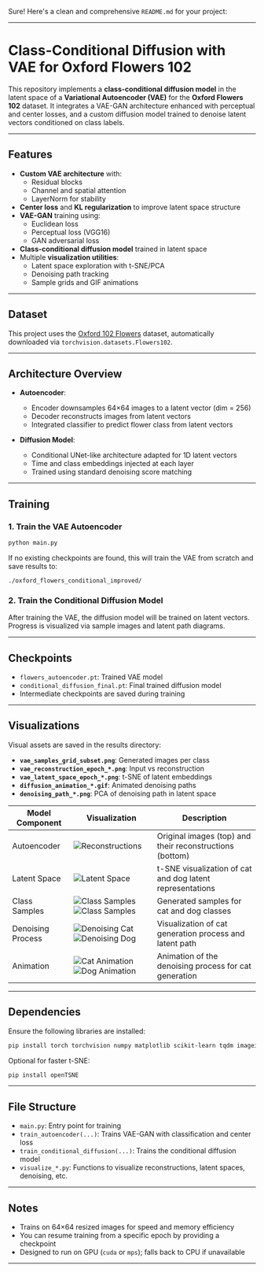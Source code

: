 Sure! Here's a clean and comprehensive `README.md` for your project:

---

# Class-Conditional Diffusion with VAE for Oxford Flowers 102

This repository implements a **class-conditional diffusion model** in the latent space of a **Variational Autoencoder (VAE)** for the **Oxford Flowers 102** dataset. It integrates a VAE-GAN architecture enhanced with perceptual and center losses, and a custom diffusion model trained to denoise latent vectors conditioned on class labels.

---

## Features

- **Custom VAE architecture** with:
  - Residual blocks
  - Channel and spatial attention
  - LayerNorm for stability
- **Center loss** and **KL regularization** to improve latent space structure
- **VAE-GAN** training using:
  - Euclidean loss
  - Perceptual loss (VGG16)
  - GAN adversarial loss
- **Class-conditional diffusion model** trained in latent space
- Multiple **visualization utilities**:
  - Latent space exploration with t-SNE/PCA
  - Denoising path tracking
  - Sample grids and GIF animations

---

## Dataset

This project uses the [Oxford 102 Flowers](https://www.robots.ox.ac.uk/~vgg/data/flowers/102/index.html) dataset, automatically downloaded via `torchvision.datasets.Flowers102`.

---

## Architecture Overview

- **Autoencoder**:
  - Encoder downsamples 64×64 images to a latent vector (dim = 256)
  - Decoder reconstructs images from latent vectors
  - Integrated classifier to predict flower class from latent vectors

- **Diffusion Model**:
  - Conditional UNet-like architecture adapted for 1D latent vectors
  - Time and class embeddings injected at each layer
  - Trained using standard denoising score matching

---

## Training

### 1. Train the VAE Autoencoder

```bash
python main.py
```

If no existing checkpoints are found, this will train the VAE from scratch and save results to:

```
./oxford_flowers_conditional_improved/
```

### 2. Train the Conditional Diffusion Model

After training the VAE, the diffusion model will be trained on latent vectors. Progress is visualized via sample images and latent path diagrams.

---

## Checkpoints

- `flowers_autoencoder.pt`: Trained VAE model
- `conditional_diffusion_final.pt`: Final trained diffusion model
- Intermediate checkpoints are saved during training

---

## Visualizations

Visual assets are saved in the results directory:

- **`vae_samples_grid_subset.png`**: Generated images per class
- **`vae_reconstruction_epoch_*.png`**: Input vs reconstruction
- **`vae_latent_space_epoch_*.png`**: t-SNE of latent embeddings
- **`diffusion_animation_*.gif`**: Animated denoising paths
- **`denoising_path_*.png`**: PCA of denoising path in latent space

 Model Component | Visualization | Description |
|-----------------|---------------|-------------|
| Autoencoder | ![Reconstructions](https://github.com/ynyeh0221/Oxford-120-Flower-GAN-VAE-latent-diffusion/blob/main/v1/output/reconstruction/vae_reconstruction_epoch_1400.png) | Original images (top) and their reconstructions (bottom) |
| Latent Space | ![Latent Space](https://github.com/ynyeh0221/Oxford-120-Flower-GAN-VAE-latent-diffusion/blob/main/v1/output/latent_space/vae_latent_space_epoch_1400.png) | t-SNE visualization of cat and dog latent representations |
| Class Samples | ![Class Samples](https://github.com/ynyeh0221/Oxford-120-Flower-GAN-VAE-latent-diffusion/blob/main/v1/output/diffusion_sample_result/sample_class_0_epoch_800.png)![Class Samples](https://github.com/ynyeh0221/Oxford-120-Flower-GAN-VAE-latent-diffusion/blob/main/v1/output/diffusion_sample_result/sample_class_1_epoch_800.png) | Generated samples for cat and dog classes |
| Denoising Process | ![Denoising Cat](https://github.com/ynyeh0221/Oxford-120-Flower-GAN-VAE-latent-diffusion/blob/main/v1/output/denoising_path_0_final.png)![Denoising Dog](https://github.com/ynyeh0221/CIFAR10-cat-dog-generative-latent-diffusion/blob/main/v1/output/denoising_path_1_final.png) | Visualization of cat generation process and latent path |
| Animation | ![Cat Animation](https://github.com/ynyeh0221/Oxford-120-Flower-GAN-VAE-latent-diffusion/blob/main/v1/diffusion_animation_class_0_epoch_800.gif)![Dog Animation](https://github.com/ynyeh0221/Oxford-120-Flower-GAN-VAE-latent-diffusion/blob/main/v1/diffusion_animation_class_1_epoch_800.gif) | Animation of the denoising process for cat generation |

---

## Dependencies

Ensure the following libraries are installed:

```bash
pip install torch torchvision numpy matplotlib scikit-learn tqdm imageio
```

Optional for faster t-SNE:

```bash
pip install openTSNE
```

---

## File Structure

- `main.py`: Entry point for training
- `train_autoencoder(...)`: Trains VAE-GAN with classification and center loss
- `train_conditional_diffusion(...)`: Trains the conditional diffusion model
- `visualize_*.py`: Functions to visualize reconstructions, latent spaces, denoising, etc.

---

## Notes

- Trains on 64×64 resized images for speed and memory efficiency
- You can resume training from a specific epoch by providing a checkpoint
- Designed to run on GPU (`cuda` or `mps`); falls back to CPU if unavailable

---
